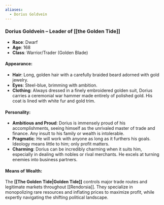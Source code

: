 ```yaml
---
aliases:
  - Dorius Goldvein
---
```

### **Dorius Goldvein – Leader of [[the Golden Tide]]**

- **Race**: Dwarf
- **Age**: 168
- **Class**: Warrior/Trader (Golden Blade)

#### **Appearance**:

- **Hair**: Long, golden hair with a carefully braided beard adorned with gold jewelry.
- **Eyes**: Steel-blue, brimming with ambition.
- **Clothing**: Always dressed in a finely embroidered golden suit, Dorius carries a ceremonial war hammer made entirely of polished gold. His coat is lined with white fur and gold trim.

#### **Personality**:

- **Ambitious and Proud**: Dorius is immensely proud of his accomplishments, seeing himself as the unrivaled master of trade and finance. Any insult to his family or wealth is intolerable.
- **Pragmatic**: He will work with anyone as long as it furthers his goals. Ideology means little to him; only profit matters.
- **Charming**: Dorius can be incredibly charming when it suits him, especially in dealing with nobles or rival merchants. He excels at turning enemies into business partners.

#### **Means of Wealth**:

The **[[The Golden Tide|Golden Tide]]** controls major trade routes and legitimate markets throughout [[Rendorsia]]. They specialize in monopolizing rare resources and inflating prices to maximize profit, while expertly navigating the shifting political landscape.